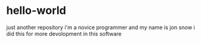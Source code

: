# hello-world
just another repository
i'm a novice programmer and my name is jon snow
i did this for more devolopment in this software
